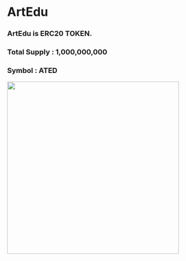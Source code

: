 # ArtEdu
### ArtEdu is ERC20 TOKEN.
### Total Supply : 1,000,000,000
### Symbol : ATED
<img width='400' src ='https://user-images.githubusercontent.com/73930650/125401982-d3cbc300-e3ee-11eb-9f5e-1a9357944b0f.png'>
